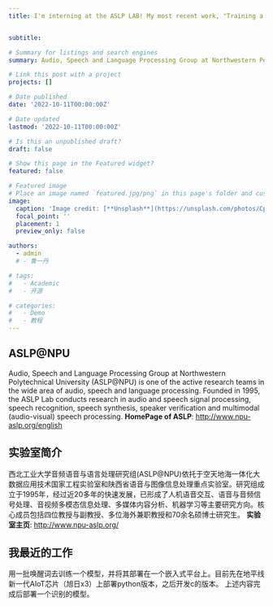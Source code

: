 ```yaml
---
title: I'm interning at the ASLP LAB! My most recent work, "Training a model with a batch of wake-up words and deploying it on an embedded platform." 


subtitle: 

# Summary for listings and search engines
summary: Audio, Speech and Language Processing Group at Northwestern Polytechnical University (ASLP@NPU) is one of the active research teams in the wide area of audio, speech and language processing. Founded in 1995, the ASLP Lab conducts research in audio and speech signal processing, speech recognition, speech synthesis, speaker verification and multimodal (audio-visual) speech processing.

# Link this post with a project
projects: []

# Date published
date: '2022-10-11T00:00:00Z'

# Date updated
lastmod: '2022-10-11T00:00:00Z'

# Is this an unpublished draft?
draft: false

# Show this page in the Featured widget?
featured: false

# Featured image
# Place an image named `featured.jpg/png` in this page's folder and customize its options here.
image:
  caption: 'Image credit: [**Unsplash**](https://unsplash.com/photos/CpkOjOcXdUY)'
  focal_point: ''
  placement: 1
  preview_only: false

authors:
  - admin
  # - 鲁一丹

# tags:
#   - Academic
#   - 开源

# categories:
#   - Demo
#   - 教程
---
```


## ASLP@NPU

Audio, Speech and Language Processing Group at Northwestern Polytechnical University (ASLP@NPU) is one of the active research teams in the wide area of audio, speech and language processing. Founded in 1995, the ASLP Lab conducts research in audio and speech signal processing, speech recognition, speech synthesis, speaker verification and multimodal (audio-visual) speech processing.
**HomePage of ASLP**: http://www.npu-aslp.org/english

## 实验室简介

西北工业大学音频语音与语言处理研究组(ASLP@NPU)依托于空天地海一体化大数据应用技术国家工程实验室和陕西省语音与图像信息处理重点实验室。研究组成立于1995年，经过近20多年的快速发展，已形成了人机语音交互、语音与音频信号处理、音视频多模态信息处理、多媒体内容分析、机器学习等主要研究方向。核心成员包括四位教授与副教授、多位海外兼职教授和70余名硕博士研究生。
**实验室主页**: http://www.npu-aslp.org/

## 我最近的工作
用一批唤醒词去训练一个模型，并将其部署在一个嵌入式平台上。目前先在地平线新一代AIoT芯片（旭日x3）上部署python版本，之后开发c的版本。
上述内容完成后部署一个识别的模型。
